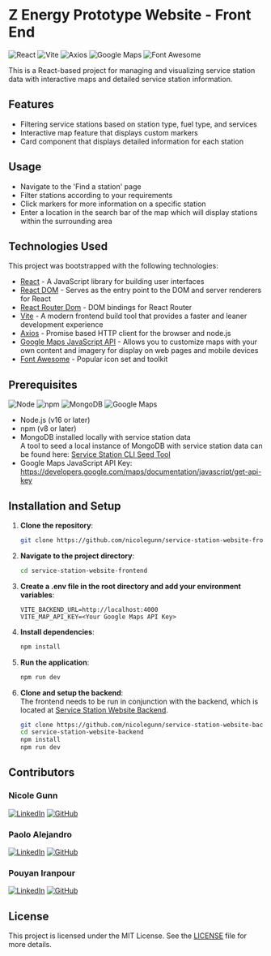 # Z Energy Prototype Website - Front End 

![React](https://img.shields.io/badge/React-20232A?style=for-the-badge&logo=react&logoColor=61DAFB)
![Vite](https://img.shields.io/badge/Vite-646CFF?style=for-the-badge&logo=vite&logoColor=white)
![Axios](https://img.shields.io/badge/Axios-5A29E4?style=for-the-badge&logo=axios&logoColor=white)
![Google Maps](https://img.shields.io/badge/Google%20Maps-4285F4?style=for-the-badge&logo=google-maps&logoColor=white)
![Font Awesome](https://img.shields.io/badge/Font%20Awesome-339AF0?style=for-the-badge&logo=font-awesome&logoColor=white)

This is a React-based project for managing and visualizing service station data with interactive maps and detailed service station information.

## Features

- Filtering service stations based on station type, fuel type, and services
- Interactive map feature that displays custom markers
- Card component that displays detailed information for each station

## Usage 

- Navigate to the 'Find a station' page
- Filter stations according to your requirements 
- Click markers for more information on a specific station
- Enter a location in the search bar of the map which will display stations within the surrounding area  

## Technologies Used

This project was bootstrapped with the following technologies:

- [React](https://reactjs.org/) - A JavaScript library for building user interfaces
- [React DOM](https://reactjs.org/docs/react-dom.html) - Serves as the entry point to the DOM and server renderers for React
- [React Router Dom](https://reactrouter.com/) - DOM bindings for React Router
- [Vite](https://vitejs.dev/) - A modern frontend build tool that provides a faster and leaner development experience
- [Axios](https://axios-http.com/) - Promise based HTTP client for the browser and node.js
- [Google Maps JavaScript API](https://developers.google.com/maps/documentation/javascript/overview) - Allows you to customize maps with your own content and imagery for display on web pages  and mobile devices
- [Font Awesome](https://fontawesome.com) - Popular icon set and toolkit

## Prerequisites

![Node](https://img.shields.io/badge/Node.js-16.0.0-green?style=for-the-badge&logo=node.js&logoColor=white)
![npm](https://img.shields.io/badge/npm-8.0.0-red?style=for-the-badge&logo=npm&logoColor=white)
![MongoDB](https://img.shields.io/badge/MongoDB-47A248?style=for-the-badge&logo=mongodb&logoColor=white)
![Google Maps](https://img.shields.io/badge/Google%20Maps-4285F4?style=for-the-badge&logo=google-maps&logoColor=white)



- Node.js (v16 or later)
- npm (v8 or later)
- MongoDB installed locally with service station data  
A tool to seed a local instance of MongoDB with service station data can be found here: [Service Station CLI Seed Tool](https://github.com/nicolegunn/cli-mongodb-seed-service-stations.git)
- Google Maps JavaScript API Key: https://developers.google.com/maps/documentation/javascript/get-api-key

## Installation and Setup

1. **Clone the repository**:
   ```sh
   git clone https://github.com/nicolegunn/service-station-website-frontend.git
   ```
2. **Navigate to the project directory**:
   ```sh
   cd service-station-website-frontend
   ```
3. **Create a .env file in the root directory and add your environment variables**:
   ```env
   VITE_BACKEND_URL=http://localhost:4000
   VITE_MAP_API_KEY=<Your Google Maps API Key>
   ```
4. **Install dependencies**:
   ```sh
   npm install
   ```
5. **Run the application**:
   ```sh
   npm run dev
   ```
6. **Clone and setup the backend**:  
   The frontend needs to be run in conjunction with the backend, which is located at [Service Station Website Backend](https://github.com/nicolegunn/service-station-website-backend.git).

   ```sh
   git clone https://github.com/nicolegunn/service-station-website-backend.git
   cd service-station-website-backend
   npm install
   npm run dev
   ```

## Contributors

### **Nicole Gunn**

[![LinkedIn](https://img.shields.io/badge/LinkedIn-0A66C2?style=for-the-badge&logo=linkedin&logoColor=white)](https://www.linkedin.com/in/nicole-gunn-a582ba23b/)
[![GitHub](https://img.shields.io/badge/GitHub-181717?style=for-the-badge&logo=github&logoColor=white)](https://github.com/nicolegunn)

### **Paolo Alejandro** 
[![LinkedIn](https://img.shields.io/badge/LinkedIn-0A66C2?style=for-the-badge&logo=linkedin&logoColor=white)](https://www.linkedin.com/in/paolo-alejandro-2b0941126/)
[![GitHub](https://img.shields.io/badge/GitHub-181717?style=for-the-badge&logo=github&logoColor=white)](https://github.com/jpmal22)

### **Pouyan Iranpour** 
[![LinkedIn](https://img.shields.io/badge/LinkedIn-0A66C2?style=for-the-badge&logo=linkedin&logoColor=white)](https://www.linkedin.com/in/pouyan-iranpour-b112a6b6/)
[![GitHub](https://img.shields.io/badge/GitHub-181717?style=for-the-badge&logo=github&logoColor=white)](https://github.com/pouyaniranpour)
  
## License

This project is licensed under the MIT License. See the [LICENSE](LICENSE) file for more details.



